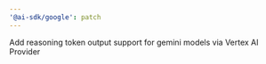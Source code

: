 ```yaml
---
'@ai-sdk/google': patch
---
```


Add reasoning token output support for gemini models via Vertex AI Provider
